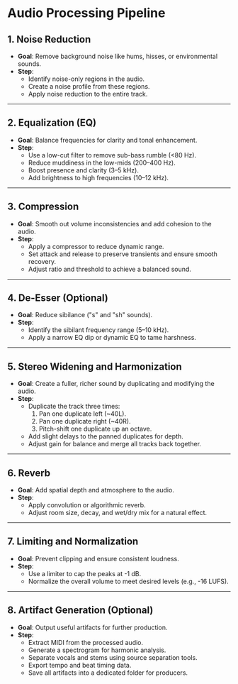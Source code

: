 # Audio Processing Pipeline

## 1. Noise Reduction
- **Goal**: Remove background noise like hums, hisses, or environmental sounds.
- **Step**:
  - Identify noise-only regions in the audio.
  - Create a noise profile from these regions.
  - Apply noise reduction to the entire track.

---

## 2. Equalization (EQ)
- **Goal**: Balance frequencies for clarity and tonal enhancement.
- **Step**:
  - Use a low-cut filter to remove sub-bass rumble (<80 Hz).
  - Reduce muddiness in the low-mids (200–400 Hz).
  - Boost presence and clarity (3–5 kHz).
  - Add brightness to high frequencies (10–12 kHz).

---

## 3. Compression
- **Goal**: Smooth out volume inconsistencies and add cohesion to the audio.
- **Step**:
  - Apply a compressor to reduce dynamic range.
  - Set attack and release to preserve transients and ensure smooth recovery.
  - Adjust ratio and threshold to achieve a balanced sound.

---

## 4. De-Esser (Optional)
- **Goal**: Reduce sibilance ("s" and "sh" sounds).
- **Step**:
  - Identify the sibilant frequency range (5–10 kHz).
  - Apply a narrow EQ dip or dynamic EQ to tame harshness.

---

## 5. Stereo Widening and Harmonization
- **Goal**: Create a fuller, richer sound by duplicating and modifying the audio.
- **Step**:
  - Duplicate the track three times:
    1. Pan one duplicate left (~40L).
    2. Pan one duplicate right (~40R).
    3. Pitch-shift one duplicate up an octave.
  - Add slight delays to the panned duplicates for depth.
  - Adjust gain for balance and merge all tracks back together.

---

## 6. Reverb
- **Goal**: Add spatial depth and atmosphere to the audio.
- **Step**:
  - Apply convolution or algorithmic reverb.
  - Adjust room size, decay, and wet/dry mix for a natural effect.

---

## 7. Limiting and Normalization
- **Goal**: Prevent clipping and ensure consistent loudness.
- **Step**:
  - Use a limiter to cap the peaks at -1 dB.
  - Normalize the overall volume to meet desired levels (e.g., -16 LUFS).

---

## 8. Artifact Generation (Optional)
- **Goal**: Output useful artifacts for further production.
- **Step**:
  - Extract MIDI from the processed audio.
  - Generate a spectrogram for harmonic analysis.
  - Separate vocals and stems using source separation tools.
  - Export tempo and beat timing data.
  - Save all artifacts into a dedicated folder for producers.